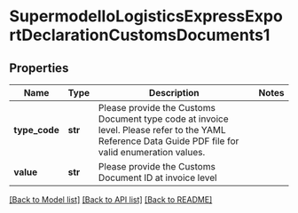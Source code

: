 # SupermodelIoLogisticsExpressExportDeclarationCustomsDocuments1

## Properties
Name | Type | Description | Notes
------------ | ------------- | ------------- | -------------
**type_code** | **str** | Please provide the Customs Document type code at invoice level. Please refer to the YAML Reference Data Guide PDF file for valid enumeration values. | 
**value** | **str** | Please provide the Customs Document ID at invoice level | 

[[Back to Model list]](../README.md#documentation-for-models) [[Back to API list]](../README.md#documentation-for-api-endpoints) [[Back to README]](../README.md)

